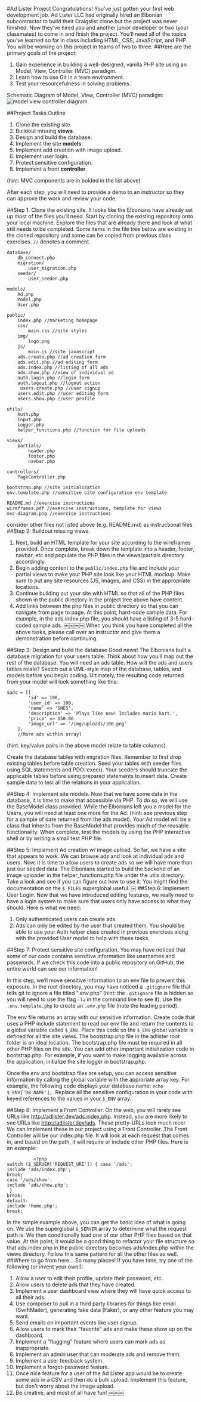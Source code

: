 #Ad Lister Project
Congratulations! You’ve just gotten your first web development job. Ad Lister LLC had originally hired an Elbonian subcontractor to build their Craigslist clone but the project was never finished. Now they’ve hired you and another junior developer or two (your classmates) to come in and finish the project.
You’ll need all of the topics you’ve learned so far in class including HTML, CSS, JavaScript, and PHP. You will be working on this project in teams of two to three.
##Here are the primary goals of the project:
1. Gain experience in building a well-designed, vanilla PHP site using an Model, View, Controller (MVC) paradigm. 
2. Learn how to use Git in a team environment.
3. Test your resourcefulness in solving problems.

Schematic Diagram of Model, View, Controller (MVC) paradigm:
![model view controller diagram](mvc-diagram.png)


##Project Tasks Outline
1. Clone the existing site.
2. Buildout missing **views**.
3. Design and build the database.
4. Implement the site **models**.
5. Implement add creation with image upload.
6. Implement user login.
7. Protect sensitive configuration. 
8. Implement a front **controller**.

(hint: MVC components are in bolded in the list above)

After each step, you will need to provide a demo to an instructor so they can approve the work and review your code.

##Step 1: Clone the existing site.
It looks like the Elbonians have already set up most of the files you’ll need. Start by cloning the existing repository onto your local machine. Explore the files that are already there and look at what still needs to be completed. Some items in the file tree below are existing in the cloned repository and some can be copied from previous class exercises. `//` denotes a comment. 

```￼
database/ 
    db_connect.php
    migration/
        user_migration.php
    seeder/
        user_seeder.php

models/ 
    Ad.php
    Model.php
    User.php

public/ 
    index.php //marketing homepage
    css/
        main.css //site styles
    img/ 
        logo.png
    js/
        main.js //site javascript
    ads.create.php //ad creation form
    ads.edit.php //ad editing form
    ads.index.php //listing of all ads
    ads.show.php //view of individual ad
    auth.login.php //login form
    auth.logout.php //logout action
    ￼users.create.php //user signup
    users.edit.php //user editing form
    users.show.php //user profile

utils/ 
    Auth.php
    Input.php 
    Logger.php
    helper_functions.php //function for file uploads

views/ 
    partials/
        header.php 
        footer.php 
        navbar.php
        
controllers/
    PageController.php 

bootstrap.php //site initialization
env.template.php //sensitive site configuration env template

README.md //exercise instructions
wireframes.pdf //exercise instructions, template for views
mvc-diagram.png //exercise instructions

```
consider other files not listed above (e.g. README.md) as instructional files 
##Step 2: Buildout missing views.
1. Next, build an HTML template for your site according to the wireframes provided. Once complete, break down the template into a header, footer, navbar, etc and populate the PHP files in the views/partials directory accordingly.
2. Begin adding content to the `public/index.php` file and include your partial views to make your PHP site look like your HTML mockup. Make sure to put any site resources (JS, images, and CSS) in the appropriate locations.
3. Continue building out your site with HTML so that all of the PHP files shown in the public directory in the project tree above have content.
4. Add links between the php files in public directory so that you can navigate from page to page. At this point, hard-code sample data. For example, in the ads.index.php file, you should have a listing of 3-5 hard-coded sample ads. 
￼￼￼￼
When you think you have completed all the above tasks, please call over an instructor and give them a demonstration before continuing.

##Step 3: Design and build the database
Good news! The Elbonians built a database migration for your users table. Think about how you’ll map out the rest of the database. You will need an ads table. How will the ads and users tables relate?
Sketch out a UML-style map of the database, tables, and models before you begin coding.
Ultimately, the resulting code returned from your model will look something like this:

~~~~
$ads = [[
        'id' => 100,
        'user_id' => 100,
        'name' => 'SNES',
        'description' => 'Plays like new! Includes mario kart.', 
        'price' => 150.00
        'image_url' => '/img/uploads/100.png'
    ],
    //More ads within array]
~~~~
(hint: key/value pairs in the above model relate to table columns).

Create the database tables with migration files. Remember to first drop existing tables before table creation. Seed your tables with seeder files using SQL statements and PDO::exec(). Your seeders should truncate the applicable tables before using prepared statements to insert data. Create sample data to test all the relations in your application.

##Step 4: Implement site models.
Now that we have some data in the database, it is time to make that accessible via PHP. To do so, we will use the BaseModel class provided.
While the Elbonians left you a model for the Users, you will need at least one more for the Ad. (hint: see previous step for a sample of date returned from the ads model). Your Ad model will be a class that inherits from the BaseModel that provides much of the reusable functionality.
When complete, test the models by using the PHP interactive shell or by writing a small test PHP file.

##Step 5: Implement Ad creation w/ image upload.
So far, we have a site that appears to work. We can browse ads and look at individual ads and users. Now, it is time to allow users to create ads so we will have more than just our seeded data.
The Elbonians started to build the backend of an image uploader in the helper_functions.php file under the utils directory. Take a look and see if you can figure out how to use it. You might find the documentation on the `$_FILES` superglobal useful.
￼
##Step 6: Implement User Login.
Now that we have introduced editing features, we really need to have a login system to make sure that users only have access to what they should. Here is what we need:

1. Only authenticated users can create ads.
2. Ads can only be edited by the user that created them.
You should be able to use your Auth helper class created in previous exercises along with the provided User model to help with these tasks.

##Step 7: Protect sensitive site configuration. 
You may have noticed that some of our code contains sensitive information like usernames and passwords. If we check this code into a public repository on GitHub, the entire world can see our information! 

In this step, we’ll move sensitive information to an env file to prevent this exposure. In the root directory, you may have noticed a `.gitignore` file that tells git to ignore a file titled ".env.php” (hint: the `.gitignore` file is hidden so you will need to use the flag `-la` in the command line to see it). Use the `.env.template.php` to create an `.env.php` file (note the leading period). 

The env file returns an array with our sensitive information. Create code that uses a PHP include statement to read our env file and return the contents to a global variable called `$_ENV`.
Place this code so the `$_ENV` global variable is defined for all the site views. The bootstrap.php file in the adlister root folder is an ideal location. The bootstrap.php file must be required in all other PHP files on the site. 
You can add other important initialization code in bootstrap.php. For example, if you want to make logging available across the application, initialize the site logger in bootstrap.php.

Once the env and bootstrap files are setup, you can access sensitive information by calling the global variable with the approriate array key. For example, the following code displays your database name:
`echo $_ENV['DB_NAME'];`. Replace all the sensitive configuration in your code with keyed references to the values in your `$_ENV` array. 

##Step 8: Implement a Front Controller.
On the web, you will rarely see URLs like http://adlister.dev/ads.index.php. Instead, you are more likely to see URLs like http://adlister.dev/ads. These pretty-URLs look much nicer. We can implement these in our project using a Front Controller.
The Front Controller will be our index.php file. It will look at each request that comes in, and based on the path, it will require or include other PHP files. Here is an example:

```
￼￼￼￼￼￼￼￼￼￼<?php
switch ($_SERVER['REQUEST_URI']) { case '/ads':
include 'ads/index.php';
break;
case '/ads/show':
include 'ads/show.php';
￼}
break; 
default:
include 'home.php'; 
break;
```

In the simple example above, you can get the basic idea of what is going on. We use the superglobal `$_SERVER` array to determine what the request path is. We then conditionally load one of our other PHP files based on that value.
At this point, it would be a good thing to refactor your file structure so
that ads.index.php in the public directory becomes ads/index.php within the views directory. Follow this same pattern for all the other files as well.
##Where to go from here...
So many places! If you have time, try one of the following (or invent your own!): 

1. Allow a user to edit their profile, update their password, etc.
2. Allow users to delete ads that they have created.
3. Implement a user dashboard view where they will have quick access to all their ads.
4. Use composer to pull in a third party libraries for things like email (SwiftMailer),
generating fake data (Faker), or any other feature you may want.
5. Send emails on important events like user signup.
6. Allow users to mark their "favorite" ads and make these show up on the dashboard.
7. Implement a "flagging" feature where users can mark ads as inappropriate.
8. Implement an admin user that can moderate ads and remove them.
9. Implement a user feedback system.
10. Implement a forgot-password feature.
11. Once nice feature for a user of the Ad Lister app would be to create some ads in a CSV and then do a bulk upload. Implement this feature, but don't worry about the image upload.
12. Be creative, and most of all have fun!
￼￼￼